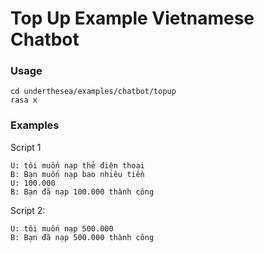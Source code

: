 # Top Up Example Vietnamese Chatbot

### Usage

``` 
cd underthesea/examples/chatbot/topup
rasa x 
```

### Examples

Script 1

``` 
U: tôi muốn nạp thẻ điện thoại
B: Bạn muốn nạp bao nhiêu tiền
U: 100.000
B: Bạn đã nạp 100.000 thành công
```

Script 2:

``` 
U: tôi muốn nạp 500.000
B: Bạn đã nạp 500.000 thành công
```